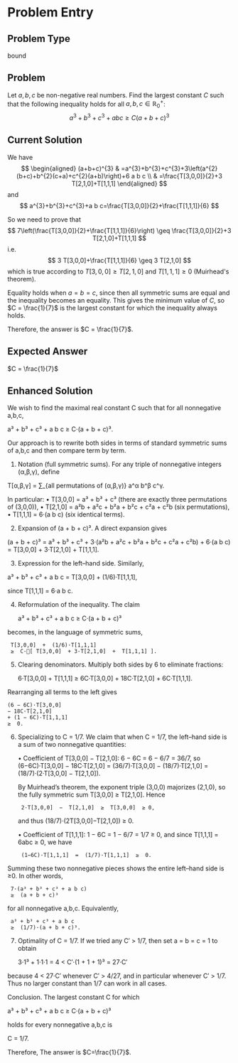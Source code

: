 # Problem Entry

## Problem Type
bound

## Problem
Let $a, b, c$ be non-negative real numbers. Find the largest constant $C$ such that the following inequality holds for all $a, b, c \in \mathbb{R}^{+}_0$:
$$
a^{3}+b^{3}+c^{3}+a b c \geq C(a+b+c)^{3}
$$

## Current Solution
We have
$$
\begin{aligned}
(a+b+c)^{3} & =a^{3}+b^{3}+c^{3}+3\left(a^{2}(b+c)+b^{2}(c+a)+c^{2}(a+b)\right)+6 a b c \\
& =\frac{T[3,0,0]}{2}+3 T[2,1,0]+T[1,1,1]
\end{aligned}
$$
and
$$
a^{3}+b^{3}+c^{3}+a b c=\frac{T[3,0,0]}{2}+\frac{T[1,1,1]}{6}
$$

So we need to prove that
$$
7\left(\frac{T[3,0,0]}{2}+\frac{T[1,1,1]}{6}\right) \geq \frac{T[3,0,0]}{2}+3 T[2,1,0]+T[1,1,1]
$$
i.e.
$$
3 T[3,0,0]+\frac{T[1,1,1]}{6} \geq 3 T[2,1,0]
$$
which is true according to $T[3,0,0] \geq T[2,1,0]$ and $T[1,1,1] \geq 0$ (Muirhead's theorem).

Equality holds when $a = b = c$, since then all symmetric sums are equal and the inequality becomes an equality. This gives the minimum value of $C$, so $C = \frac{1}{7}$ is the largest constant for which the inequality always holds.

Therefore, the answer is $C = \frac{1}{7}$.

## Expected Answer
$C = \frac{1}{7}$

## Enhanced Solution
We wish to find the maximal real constant C such that for all nonnegative a,b,c,

  a³ + b³ + c³ + a b c  ≥  C⋅(a + b + c)³.

Our approach is to rewrite both sides in terms of standard symmetric sums of a,b,c and then compare term by term.

1.  Notation (full symmetric sums).  For any triple of nonnegative integers (α,β,γ), define

   T[α,β,γ]  =  ∑_{all permutations of (α,β,γ)}  a^α b^β c^γ.

   In particular:
   •  T[3,0,0] = a³ + b³ + c³   (there are exactly three permutations of (3,0,0)),
   •  T[2,1,0] = a²b + a²c + b²a + b²c + c²a + c²b  (six permutations),
   •  T[1,1,1] = 6·(a b c)  (six identical terms).

2.  Expansion of (a + b + c)³.  A direct expansion gives

   (a + b + c)³  =  a³ + b³ + c³
                 + 3·(a²b + a²c + b²a + b²c + c²a + c²b)
                 + 6·(a b c)
               =  T[3,0,0]
                 + 3·T[2,1,0]
                 +   T[1,1,1].

3.  Expression for the left–hand side.  Similarly,

   a³ + b³ + c³ + a b c
 =  T[3,0,0]   +  (1/6)·T[1,1,1],

   since T[1,1,1] = 6·a b c.

4.  Reformulation of the inequality.  The claim

      a³ + b³ + c³ + a b c  ≥  C·(a + b + c)³

   becomes, in the language of symmetric sums,

     T[3,0,0]  +  (1/6)·T[1,1,1]
     ≥  C·[ T[3,0,0]  + 3·T[2,1,0]  +  T[1,1,1] ].

5.  Clearing denominators.  Multiply both sides by 6 to eliminate fractions:

    6·T[3,0,0]  +  T[1,1,1]
    ≥ 6C·T[3,0,0]  + 18C·T[2,1,0]  + 6C·T[1,1,1].

   Rearranging all terms to the left gives

    (6 − 6C)·T[3,0,0]
    − 18C·T[2,1,0]
    + (1 − 6C)·T[1,1,1]
    ≥  0.

6.  Specializing to C = 1/7.  We claim that when C = 1/7, the left–hand side is a sum of two nonnegative quantities:

    •  Coefficient of T[3,0,0] − T[2,1,0]:
       6 − 6C  = 6 − 6/7  = 36/7,
       so  (6−6C)·T[3,0,0]  − 18C·T[2,1,0]
       =  (36/7)·T[3,0,0]  − (18/7)·T[2,1,0]
       =  (18/7)·(2·T[3,0,0] − T[2,1,0]).

       By Muirhead’s theorem, the exponent triple (3,0,0) majorizes (2,1,0),
       so the fully symmetric sum T[3,0,0] ≥ T[2,1,0].  Hence

         2·T[3,0,0]  −  T[2,1,0]  ≥  T[3,0,0]  ≥ 0,

       and thus  (18/7)·(2T[3,0,0]−T[2,1,0]) ≥ 0.

    •  Coefficient of T[1,1,1]:
       1 − 6C  = 1 − 6/7  = 1/7  ≥ 0,
       and since T[1,1,1] = 6abc ≥ 0, we have

         (1−6C)·T[1,1,1]  =  (1/7)·T[1,1,1]  ≥  0.

   Summing these two nonnegative pieces shows the entire left–hand side is ≥0.  In other words,

     7·(a³ + b³ + c³ + a b c)
     ≥  (a + b + c)³

   for all nonnegative a,b,c.  Equivalently,

     a³ + b³ + c³ + a b c
     ≥  (1/7)·(a + b + c)³.

7.  Optimality of C = 1/7.  If we tried any C′ > 1/7, then set a = b = c = 1 to obtain

     3·1³ + 1·1·1  = 4
     <  C′·(1 + 1 + 1)³  = 27·C′

   because 4 < 27·C′ whenever C′ > 4/27, and in particular whenever C′ > 1/7.  Thus no larger constant than 1/7 can work in all cases.

Conclusion.  The largest constant C for which

   a³ + b³ + c³ + a b c  ≥  C·(a + b + c)³  

holds for every nonnegative a,b,c is

   C = 1/7.

Therefore, The answer is $C=\frac{1}{7}$.  
